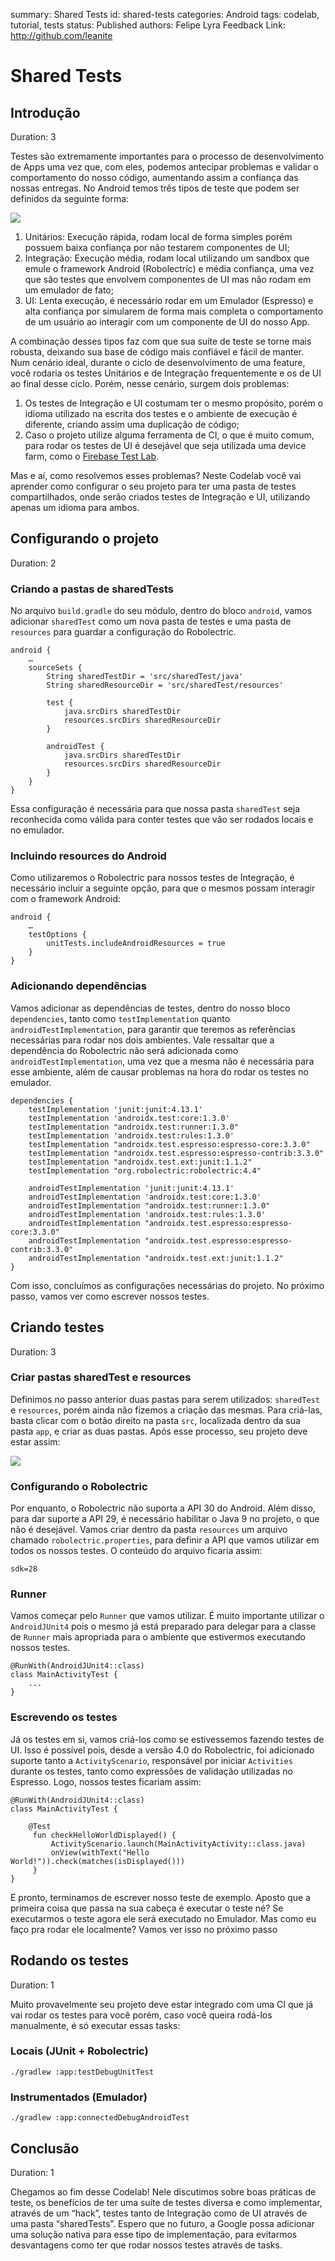 summary: Shared Tests
id: shared-tests
categories: Android
tags: codelab, tutorial, tests
status: Published
authors: Felipe Lyra
Feedback Link: http://github.com/leanite

# Shared Tests

## Introdução
Duration: 3

Testes são extremamente importantes para o processo de desenvolvimento de Apps uma vez que, com eles, podemos antecipar problemas e validar o comportamento do nosso código, aumentando assim a confiança das nossas entregas.
No Android temos três tipos de teste que podem ser definidos da seguinte forma:

![](assets/shared-tests/piramide-testes.png)

1. Unitários: Execução rápida, rodam local de forma simples porém possuem baixa confiança por não testarem componentes de UI;
1. Integração: Execução média, rodam local utilizando um sandbox que emule o framework Android (Robolectric) e média confiança, uma vez que são testes que envolvem componentes de UI mas não rodam em um emulador de fato;
1. UI: Lenta execução, é necessário rodar em um Emulador (Espresso) e alta confiança por simularem de forma mais completa o comportamento de um usuário ao interagir com um componente de UI do nosso App.

A combinação desses tipos faz com que sua suíte de teste se torne mais robusta, deixando sua base de código mais confiável e fácil de manter. Num cenário ideal, durante o ciclo de desenvolvimento de uma feature, você rodaria os testes Unitários e de Integração frequentemente e os de UI ao final desse ciclo. Porém, nesse cenário, surgem dois problemas:

1. Os testes de Integração e UI costumam ter o mesmo propósito, porém o idioma utilizado na escrita dos testes e o ambiente de execução é diferente, criando assim uma duplicação de código;
1. Caso o projeto utilize alguma ferramenta de CI, o que é muito comum, para rodar os testes de UI é desejável que seja utilizada uma device farm, como o [Firebase Test Lab](https://firebase.google.com/docs/test-lab).

Mas e aí, como resolvemos esses problemas? Neste Codelab você vai aprender como configurar o seu projeto para ter uma pasta de testes compartilhados, onde serão criados testes de Integração e UI, utilizando apenas um idioma para ambos.


## Configurando o projeto
Duration: 2

### Criando a pastas de sharedTests

No arquivo `build.gradle` do seu módulo, dentro do bloco `android`, vamos adicionar `sharedTest` como um nova pasta de testes e uma pasta de `resources` para guardar a configuração do Robolectric. 

```
android {
    …
    sourceSets {
        String sharedTestDir = 'src/sharedTest/java'
        String sharedResourceDir = 'src/sharedTest/resources'

        test {
            java.srcDirs sharedTestDir
            resources.srcDirs sharedResourceDir
        }

        androidTest {
            java.srcDirs sharedTestDir
            resources.srcDirs sharedResourceDir
        }
    }
}
```

Essa configuração é necessária para que nossa pasta `sharedTest` seja reconhecida como válida para conter testes que vão ser rodados locais e no emulador. 

### Incluindo resources do Android

Como utilizaremos o Robolectric para nossos testes de Integração, é necessário incluir a seguinte opção, para que o mesmos possam interagir com o framework Android:

```
android {
    …
    testOptions {
        unitTests.includeAndroidResources = true
    }
}
```
### Adicionando dependências

Vamos adicionar as dependências de testes, dentro do nosso bloco `dependencies`, tanto como `testImplementation` quanto `androidTestImplementation`, para garantir que teremos as referências necessárias para rodar nos dois ambientes. Vale ressaltar que a dependência do Robolectric não será adicionada como `androidTestImplementation`, uma vez que a mesma não é necessária para esse ambiente, além de causar problemas na hora do rodar os testes no emulador.

```
dependencies {
    testImplementation 'junit:junit:4.13.1'
    testImplementation 'androidx.test:core:1.3.0'
    testImplementation "androidx.test:runner:1.3.0"
    testImplementation 'androidx.test:rules:1.3.0'
    testImplementation "androidx.test.espresso:espresso-core:3.3.0"
    testImplementation "androidx.test.espresso:espresso-contrib:3.3.0"
    testImplementation "androidx.test.ext:junit:1.1.2"
    testImplementation "org.robolectric:robolectric:4.4"

    androidTestImplementation 'junit:junit:4.13.1'
    androidTestImplementation 'androidx.test:core:1.3.0'
    androidTestImplementation "androidx.test:runner:1.3.0"
    androidTestImplementation 'androidx.test:rules:1.3.0'
    androidTestImplementation "androidx.test.espresso:espresso-core:3.3.0"
    androidTestImplementation "androidx.test.espresso:espresso-contrib:3.3.0"
    androidTestImplementation "androidx.test.ext:junit:1.1.2"
}
```

Com isso, concluímos as configurações necessárias do projeto. No próximo passo, vamos ver como escrever nossos testes.

## Criando testes
Duration: 3

### Criar pastas sharedTest e resources

Definimos no passo anterior duas pastas para serem utilizados: `sharedTest` e `resources`, porém ainda não fizemos a criação das mesmas. Para criá-las, basta clicar com o botão direito na pasta `src`, localizada dentro da sua pasta `app`, e criar as duas pastas. Após esse processo, seu projeto deve estar assim:

![](assets/shared-tests/pastas-criadas.png)

### Configurando o Robolectric

Por enquanto, o Robolectric não suporta a API 30 do Android. Além disso, para dar suporte a API 29, é necessário habilitar o Java 9 no projeto, o que não é desejável. Vamos criar dentro da pasta `resources` um arquivo chamado `robolectric.properties`, para definir a API que vamos utilizar em todos os nossos testes. O conteúdo do arquivo ficaria assim:

```
sdk=28
```

### Runner
Vamos começar pelo `Runner` que vamos utilizar. É muito importante utilizar o `AndroidJUnit4` pois o mesmo já está preparado para delegar para a classe de `Runner` mais apropriada para o ambiente que estivermos executando nossos testes. 

```
@RunWith(AndroidJUnit4::class)
class MainActivityTest {
    ...
}
```

### Escrevendo os testes
Já os testes em si, vamos criá-los como se estivessemos fazendo testes de UI. Isso é possível pois, desde a versão 4.0 do Robolectric, foi adicionado suporte tanto a `ActivityScenario`, responsável por iniciar `Activities` durante os testes, tanto como expressões de validação utilizadas no Espresso.  Logo, nossos testes ficariam assim:

```
@RunWith(AndroidJUnit4::class)
class MainActivityTest {
    
    @Test
     fun checkHelloWorldDisplayed() {
         ActivityScenario.launch(MainActivityActivity::class.java)
         onView(withText("Hello World!")).check(matches(isDisplayed()))
     }
}
```

E pronto, terminamos de escrever nosso teste de exemplo. Aposto que a primeira coisa que passa na sua cabeça é executar o teste né? Se executarmos o teste agora ele será executado no Emulador. Mas como eu faço pra rodar ele localmente? Vamos ver isso no próximo passo

## Rodando os testes
Duration: 1

Muito provavelmente seu projeto deve estar integrado com uma CI que já vai rodar os testes para você porém, caso você queira rodá-los manualmente, é só executar essas tasks:

### Locais (JUnit + Robolectric)

```
./gradlew :app:testDebugUnitTest
```

### Instrumentados (Emulador)

```
./gradlew :app:connectedDebugAndroidTest
```

## Conclusão
Duration: 1

Chegamos ao fim desse Codelab! Nele discutimos sobre boas práticas de teste, os benefícios de ter uma suíte de testes diversa e como implementar, através de um “hack”, testes tanto de Integração como de UI através de uma pasta “sharedTests”. Espero que no futuro, a Google possa adicionar uma solução nativa para esse tipo de implementação, para evitarmos desvantagens como ter que rodar nossos testes através de tasks.

